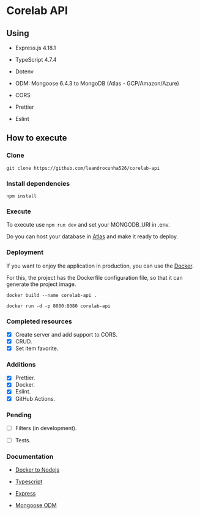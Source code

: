 # Corelab API

## Using

- Express.js 4.18.1

- TypeScript 4.7.4

- Dotenv

- ODM: Mongoose 6.4.3 to MongoDB (Atlas - GCP/Amazon/Azure)

- CORS

- Prettier

- Eslint

## How to execute

### Clone

`git clone https://github.com/leandrocunha526/corelab-api`

### Install dependencies

`npm install`

### Execute

To execute use `npm run dev` and set your MONGODB_URI in .env.

Do you can host your database in [Atlas](https://www.mongodb.com/cloud/atlas) and make it ready to deploy.

### Deployment

If you want to enjoy the application in production, you can use the [Docker](https://www.docker.com/).

For this, the project has the Dockerfile configuration file, so that it can generate the project image.

```
docker build --name corelab-api .
```

```
docker run -d -p 8080:8080 corelab-api
```

### Completed resources

- [x] Create server and add support to CORS.
- [x] CRUD.
- [x] Set item favorite.

### Additions

- [x] Prettier.
- [x] Docker.
- [x] Eslint.
- [x] GitHub Actions.

### Pending

- [ ] Filters (in development).

- [ ] Tests.

### Documentation

- [Docker to Nodejs](https://hub.docker.com/_/node)

- [Typescript](https://www.typescriptlang.org/)

- [Express](https://expressjs.com/pt-br/)

- [Mongoose ODM](https://mongoosejs.com/)
